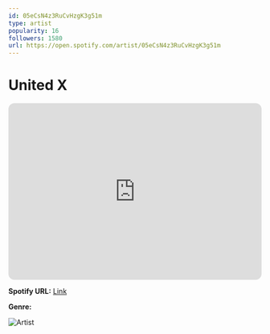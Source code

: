 ```yaml
---
id: 05eCsN4z3RuCvHzgK3g51m
type: artist
popularity: 16
followers: 1580
url: https://open.spotify.com/artist/05eCsN4z3RuCvHzgK3g51m
---
```

# United X

<iframe style="border-radius:12px" src="https://open.spotify.com/embed/artist/05eCsN4z3RuCvHzgK3g51m" width="100%" height="352" frameBorder="0" allowfullscreen="" allow="autoplay; clipboard-write; encrypted-media; fullscreen; picture-in-picture" loading="lazy"></iframe>

**Spotify URL:** [Link](https://open.spotify.com/artist/05eCsN4z3RuCvHzgK3g51m)

**Genre:** 

![Artist](https://i.scdn.co/image/ab67616d0000b2738b5da6541e00bd99fbbfd835)
